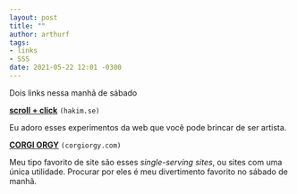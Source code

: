 ```yaml
---
layout: post
title: ""
author: arthurf
tags:
- links
- SSS
date: 2021-05-22 12:01 -0300
---
```


Dois links nessa manhã de sábado

**[scroll + click](https://lab.hakim.se/trassel/)** `(hakim.se)`

Eu adoro esses experimentos da web que você pode brincar de ser artista.

**[CORGI ORGY](https://corgiorgy.com)** `(corgiorgy.com)`

Meu tipo favorito de site são esses *single-serving sites*, ou sites com uma única utilidade. Procurar por eles é meu divertimento favorito no sábado de manhã.
